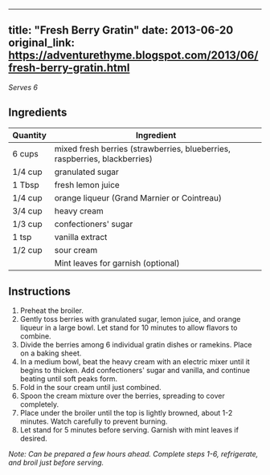 <!-- filepath: /home/zacox/code/blogspot/adventurethyme/posts/2013-06-20-fresh-berry-gratin-formatted.md -->
---
title: "Fresh Berry Gratin"
date: 2013-06-20
original_link: https://adventurethyme.blogspot.com/2013/06/fresh-berry-gratin.html
---

_Serves 6_

## Ingredients

| Quantity | Ingredient |
| -------- | ---------- |
| 6 cups | mixed fresh berries (strawberries, blueberries, raspberries, blackberries) |
| 1/4 cup | granulated sugar |
| 1 Tbsp | fresh lemon juice |
| 1/4 cup | orange liqueur (Grand Marnier or Cointreau) |
| 3/4 cup | heavy cream |
| 1/3 cup | confectioners' sugar |
| 1 tsp | vanilla extract |
| 1/2 cup | sour cream |
| | Mint leaves for garnish (optional) |

## Instructions

1. Preheat the broiler.
2. Gently toss berries with granulated sugar, lemon juice, and orange liqueur in a large bowl. Let stand for 10 minutes to allow flavors to combine.
3. Divide the berries among 6 individual gratin dishes or ramekins. Place on a baking sheet.
4. In a medium bowl, beat the heavy cream with an electric mixer until it begins to thicken. Add confectioners' sugar and vanilla, and continue beating until soft peaks form.
5. Fold in the sour cream until just combined.
6. Spoon the cream mixture over the berries, spreading to cover completely.
7. Place under the broiler until the top is lightly browned, about 1-2 minutes. Watch carefully to prevent burning.
8. Let stand for 5 minutes before serving. Garnish with mint leaves if desired.

_Note: Can be prepared a few hours ahead. Complete steps 1-6, refrigerate, and broil just before serving._

